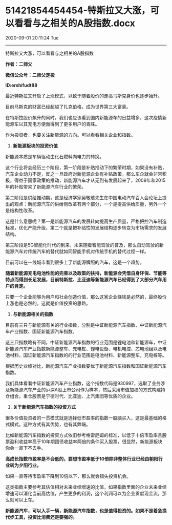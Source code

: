 # 51421854454454-特斯拉又大涨，可以看看与之相关的A股指数.docx

2020-09-01 20:11:24 Tue

----

特斯拉又大涨，可以看看与之相关的A股指数

__作者：二师父__

__微信公众号：二师父定投__

__ID:ershifudt88__

最近特斯拉又开启了上涨模式，以致于随着股价的走高马斯克身价也逐步抬升。

目前马斯克的财富已经超越了扎克伯格，成为世界第三大富豪。

在特斯拉股价飙升的同时，我们也应该看到国内新能源车的日益增多，这次疫情新能源车以其充电方便而得到了更多用户的青睐。

作为投资者，也要关注新能源的方向。可以看看相关企业和指数。

1. __新能源板块的投资价值__

新能源本质是车辆驱动由化石燃料向电力的转换。

这个行业将会经历三个阶段，第一阶段是补贴推动下的繁荣时期，如果没有补贴，汽车企业动力不足，反之一旦政府对新能源企业有补贴政策，那么车企就会非常积极，得益于国家政策的推动，新能源汽车才从无到有发展起来了，2009年和2015年的补贴带来了新能源汽车行业的繁荣。

第二阶段是供给推动期，这是经济学家吴敬琏先生在中国电动汽车百人会论坛上提出的观点：新能源汽车的供给侧改革有两个部分，一个是提高供给质量，另外一个是结构性改革。

这是什么意思呢？第一是新能源汽车的发展转向提高生产质量，严格把控汽车制造标准，优化产能升级，第二个就是把补贴性的发展结构逐步转变为市场需求的发展结构。

第三阶段是5G智能化时代的到来，未来随着智能驾驶的普及，那么自动驾驶的新能源汽车对传统汽车的替代就如同智能手机对传统手机的替代过程一样。

目前可以在一线城市看到很多上了新能源牌照的汽车，这是一个趋势。

__随着新能源充电电池性能的完善以及政策的扶持，新能源会凭借自身环保、节能等特点而得到长足发展，目前特斯拉、比亚迪等新能源汽车已经得到了大部分汽车用户的肯定。__

只要一个企业能够为用户和社会创造价值，那么这家企业赚钱是必然的，最终股价上涨也是必然的。这就是价值投资的思路。

1. __与新能源相关的指数__

目前有三只与新能源有关的行业指数，分别是中证新能源汽车指数、中证新能源汽车产业指数、国证新能源汽车指数。

这三只指数略有不同，中证新能源汽车指数的行业范围是锂电池和新能源车，中证新能源汽车产业指数新能源整车、充电桩、锂电设备、电机电控、芯电池组以及电池材料，国证新能源汽车指数的的行业范围是电池材料、新能源整车，充电桩等。

根据历史业绩对比，新能源汽车产业指数要优于新能源汽车指数和国证新能源汽车指数。

我们具体看看中证新能源汽车产业指数，这个指数代码是930997，选取了业务涉及新能源汽车产业的沪深A股上市公司作为样本，然后采用市值加权的方式构建持仓组合。重仓股票是宁德时代、比亚迪、上汽集团等优质的企业。

1. __关于新能源汽车指数的投资方式__

很多价值投资者的一贯模式就是选择低市盈率的指数一股脑买入，这是最基础的格式模式，这种方式有其优势，也有其弊端。

比如新能源汽车指数的投资方式依旧参考格雷厄姆的标准，以低于十倍市盈率且股票盈利收益率高于10年期国债收益率两倍的条件买入股票，很显然，新能源板块你会一直下不去手。

__高成长指数市盈率是不会低的，要想市盈率低于10倍除非整体行业已经由朝阳行业转为夕阳行业。__

如果一直等待市盈率下降到10倍以下，那么就会错失投资机会。

这类指数主要参考其估值相对未来业绩增速的比值，如果指数里面的企业未来业绩增速可以消化当前高估值，产生更多的利润，这个利润可以为企业贡献现金流，那么就可以上车。

__新能源汽车，可以入手一辆，新能源汽车指数，也是值得投资的。如果不是着急换代步工具，投资比消费还是要强的。__

